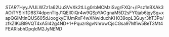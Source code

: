 $START$HyyJVULWZz1a62UuSVvXk2tLLg0rbMCMziSvgrFXQr+/lPsz1nBXAk3AOiTYSIrI1D8S74dpenTIgJ1QEll0iQr4w9QSpYAOgnaM5D2sFY0jab6jgySg+xapQGiMtlnQUS605dJoogkyE1UmRxF4wXNwiduchKH039opL3Guyr3hT3Po/zfkZIKcBl9VQT4xA5l42g4ND+1+Pquzr8gvNhrowCjsCGsa97Mfiw5BeT3Mt4FEARlsbhDpqIdM2JyN$END$